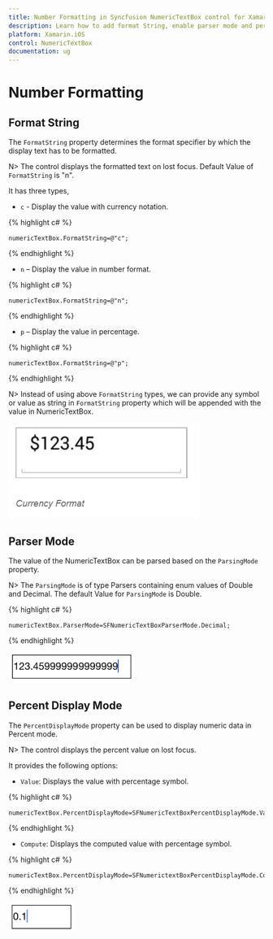 ```yaml
---
title: Number Formatting in Syncfusion NumericTextBox control for Xamarin.iOS
description: Learn how to add format String, enable parser mode and percent display mode for NumericTextBox control.
platform: Xamarin.iOS
control: NumericTextBox
documentation: ug
---
```


# Number Formatting

## Format String

The `FormatString` property determines the format specifier by which the display text has to be formatted. 

N> The control displays the formatted text on lost focus. Default Value of `FormatString` is "n".

It has three types,

* `c` - Display the value with currency notation.
	
{% highlight c# %}
	
	numericTextBox.FormatString=@"c";
	 
{% endhighlight %}
	

* `n` – Display the value in number format.
	
{% highlight c# %}
	
	numericTextBox.FormatString=@"n";
	 
{% endhighlight %}
	

* `p` – Display the value in percentage.
	
{% highlight c# %}

	numericTextBox.FormatString=@"p";
	 
{% endhighlight %}
	
N> Instead of using above `FormatString` types, we can provide any symbol or value as string in `FormatString` property which will be appended with the value in NumericTextBox. 

![](images/FormatString.png)

## Parser Mode

The value of the NumericTextBox can be parsed based on the `ParsingMode` property. 

N> The `ParsingMode` is of type Parsers containing enum values of Double and Decimal. The default Value for `ParsingMode` is Double.

{% highlight c# %}

	numericTextBox.ParserMode=SFNumericTextBoxParserMode.Decimal;
	  
{% endhighlight %}

![](images/ParserMode.png)

## Percent Display Mode

The `PercentDisplayMode` property can be used to display numeric data in Percent mode. 

N> The control displays the percent value on lost focus. 

It provides the following options:

* `Value`: Displays the value with percentage symbol.

{% highlight c# %}

	numericTextBox.PercentDisplayMode=SFNumericTextBoxPercentDisplayMode.Value;

{% endhighlight %}

* `Compute`: Displays the computed value with percentage symbol.

{% highlight c# %}

	numericTextBox.PercentDisplayMode=SFNumerictextBoxPercentDisplayMode.Compute;

{% endhighlight %}

![](images/PercentDisplayMode.png)


